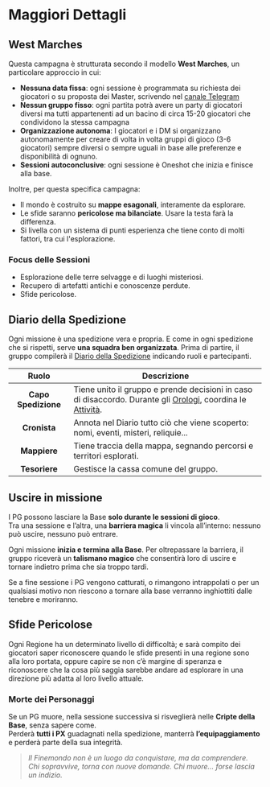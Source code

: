 # Maggiori Dettagli

## West Marches

Questa campagna è strutturata secondo il modello **West Marches**, un particolare approccio in cui:

- **Nessuna data fissa**: ogni sessione è programmata su richiesta dei giocatori o su proposta dei Master, scrivendo
  nel [canale Telegram](https://t.me/+t4zoEcwTAxJlNjk0)
- **Nessun gruppo fisso**: ogni partita potrà avere un party di giocatori diversi ma tutti appartenenti ad un bacino di
  circa 15-20 giocatori che condividono la stessa campagna
- **Organizzazione autonoma**: I giocatori e i DM si organizzano autonomamente per creare di volta in volta gruppi di
  gioco (3-6 giocatori) sempre diversi o sempre uguali in base alle preferenze e disponibilità di ognuno.
- **Sessioni autoconclusive**: ogni sessione è Oneshot che inizia e finisce alla base.

Inoltre, per questa specifica campagna:

- Il mondo è costruito su **mappe esagonali**, interamente da esplorare.
- Le sfide saranno **pericolose ma bilanciate**. Usare la testa farà la differenza.
- Si livella con un sistema di punti esperienza che tiene conto di molti fattori, tra cui l'esplorazione.

### Focus delle Sessioni

- Esplorazione delle terre selvagge e di luoghi misteriosi.
- Recupero di artefatti antichi e conoscenze perdute.
- Sfide pericolose.

## Diario della Spedizione

Ogni missione è una spedizione vera e propria. E come in ogni spedizione che si rispetti, serve **una squadra ben
organizzata**. Prima di partire, il gruppo compilerà
il [Diario della Spedizione](https://drive.google.com/file/d/1GcmzTfg-_f2cZFPPqKcbCVEIE76l7IzL/view?usp=sharing)
indicando ruoli e partecipanti.

|        Ruolo        | Descrizione                                                                                                                                                                  |
|:-------------------:|------------------------------------------------------------------------------------------------------------------------------------------------------------------------------|
| **Capo Spedizione** | Tiene unito il gruppo e prende decisioni in caso di disaccordo. Durante gli [Orologi](../E00-esplorazione#Orologi), coordina le [Attività](../E00-esplorazione#le-attivita). |
|    **Cronista**     | Annota nel Diario tutto ciò che viene scoperto: nomi, eventi, misteri, reliquie...                                                                                           |
|    **Mappiere**     | Tiene traccia della mappa, segnando percorsi e territori esplorati.                                                                                                          |
|    **Tesoriere**    | Gestisce la cassa comune del gruppo.                                                                                                                                         |

## Uscire in missione

I PG possono lasciare la Base **solo durante le sessioni di gioco**.  
Tra una sessione e l’altra, una **barriera magica** li vincola all’interno: nessuno può uscire, nessuno può entrare.

Ogni missione **inizia e termina alla Base**. Per oltrepassare la barriera, il gruppo riceverà un **talismano magico**
che consentirà loro di uscire e tornare indietro prima che sia troppo tardi.

Se a fine sessione i PG vengono catturati, o rimangono intrappolati o per un qualsiasi motivo non riescono a tornare
alla base verranno inghiottiti dalle tenebre e moriranno.

## Sfide Pericolose

Ogni Regione ha un determinato livello di difficoltà; e sarà compito dei giocatori saper riconoscere quando le sfide
presenti in una regione sono alla loro portata, oppure capire se non c’è margine di speranza e riconoscere che la cosa
più saggia sarebbe andare ad esplorare in una direzione più adatta al loro livello attuale.

### Morte dei Personaggi

Se un PG muore, nella sessione successiva si risveglierà nelle **Cripte della Base**, senza sapere come.  
Perderà **tutti i PX** guadagnati nella spedizione, manterrà **l’equipaggiamento** e perderà parte della sua integrità.

> _Il Finemondo non è un luogo da conquistare, ma da comprendere.  
Chi sopravvive, torna con nuove domande. Chi muore… forse lascia un indizio._
